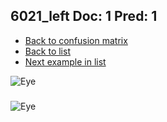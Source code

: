 ## 6021_left Doc: 1 Pred: 1
- [Back to confusion matrix](https://github.com/juliandewit/kaggle_retinopathy/blob/master/matrix.md)
- [Back to list](https://github.com/juliandewit/kaggle_retinopathy/blob/master/lists/11/list.md)
- [Next example in list](https://github.com/juliandewit/kaggle_retinopathy/blob/master/lists/11/60/6032_right.md)

![Eye](https://retinopaty.blob.core.windows.net/size1024/6021_left_1.jpeg)

### 

![Eye]()
